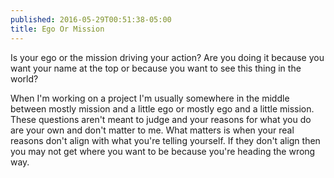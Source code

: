 ```yaml
---
published: 2016-05-29T00:51:38-05:00
title: Ego Or Mission
---
```

Is your ego or the mission driving your action? Are you doing it because you want your name at the top or because you want to see this thing in the world?

When I'm working on a project I'm usually somewhere in the middle between mostly mission and a little ego or mostly ego and a little mission. These questions aren't meant to judge and your reasons for what you do are your own and don't matter to me. What matters is when your real reasons don't align with what you're telling yourself. If they don't align then you may not get where you want to be because you're heading the wrong way.